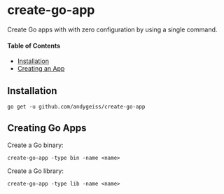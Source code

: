 # create-go-app

Create Go apps with with zero configuration by using a single command.

#### Table of Contents

- [Installation]()
- [Creating an App]()

## Installation

    go get -u github.com/andygeiss/create-go-app

## Creating Go Apps

Create a Go binary:

    create-go-app -type bin -name <name>

Create a Go library:

    create-go-app -type lib -name <name>
